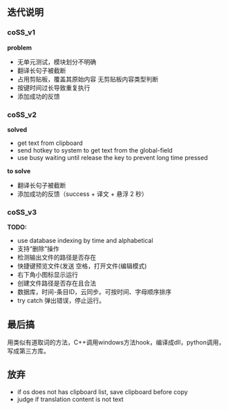 ## 迭代说明 ##
### coSS_v1 ###
**problem**
* 无单元测试，模块划分不明确
* 翻译长句子被截断
* 占用剪贴板，覆盖其原始内容
  无剪贴板内容类型判断
* 按键时间过长导致重复执行
* 添加成功的反馈

### coSS_v2 ###
**solved**

* get text from clipboard
* send hotkey to system to get text from the global-field
* use busy waiting until release the key to prevent long time pressed 

**to solve**
* 翻译长句子被截断
* 添加成功的反馈（success + 译文 + 悬浮 2 秒）

### coSS_v3 ###
**TODO:**
* use database indexing by time and alphabetical
* 支持“删除”操作
* 检测输出文件的路径是否存在
* 快捷键预览文件(发送 空格，打开文件(编辑模式)
* 右下角小图标显示运行
* 创建文件路径是否存在且合法
* 数据库，时间-条目ID，云同步。可按时间、字母顺序排序
* try catch 弹出错误，停止运行。


## 最后搞 ##
用类似有道取词的方法，C++调用windows方法hook，编译成dll，python调用，写成第三方库。

## 放弃 ##
 * if os does not has clipboard list, save clipboard before copy 
 * judge if translation content is not text

